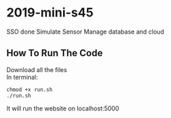 # 2019-mini-s45

SSO done
Simulate Sensor
Manage database and cloud 

## **How To Run The Code**

Download all the files
<br>
In terminal:

``` 
chmod +x run.sh
./run.sh
```
It will run the website on localhost:5000
